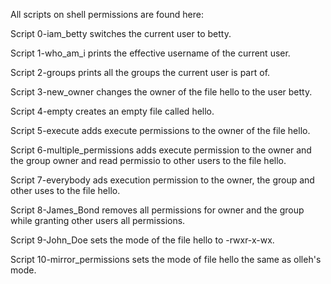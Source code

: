 All scripts on shell permissions are found here:

Script 0-iam_betty switches the current user to betty.

Script 1-who_am_i prints the effective username of the current user.

Script 2-groups prints all the groups the current user is part of.

Script 3-new_owner changes the owner of the file hello to the user betty.

Script 4-empty creates an empty file called hello.

Script 5-execute adds execute permissions to the owner of the file hello.

Script 6-multiple_permissions adds execute permission to the owner and the group owner and read permissio to other users to the file hello.

Script 7-everybody ads execution permission to the owner, the group and other uses to the file hello.

Script 8-James_Bond removes all permissions for owner and the group while granting other users all permissions.

Script 9-John_Doe sets the mode of the file hello to -rwxr-x-wx.

Script 10-mirror_permissions sets the mode of file hello the same as olleh's mode.

